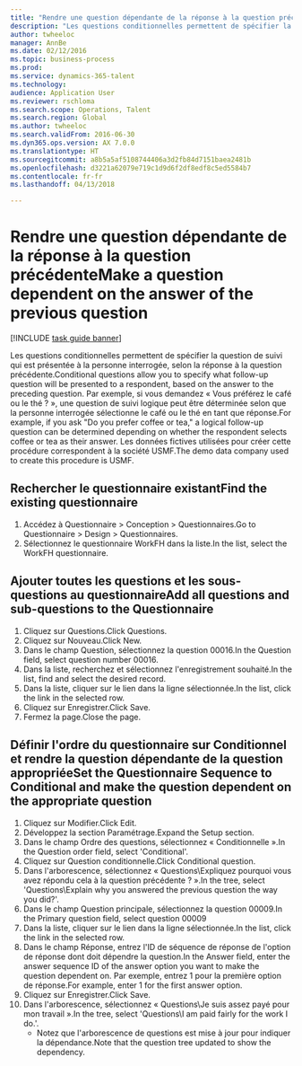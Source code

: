 ```yaml
--- 
title: "Rendre une question dépendante de la réponse à la question précédente"
description: "Les questions conditionnelles permettent de spécifier la question de suivi qui est présentée à la personne interrogée, selon la réponse à la question précédente."
author: twheeloc
manager: AnnBe
ms.date: 02/12/2016
ms.topic: business-process
ms.prod: 
ms.service: dynamics-365-talent
ms.technology: 
audience: Application User
ms.reviewer: rschloma
ms.search.scope: Operations, Talent
ms.search.region: Global
ms.author: twheeloc
ms.search.validFrom: 2016-06-30
ms.dyn365.ops.version: AX 7.0.0
ms.translationtype: HT
ms.sourcegitcommit: a8b5a5af5108744406a3d2fb84d7151baea2481b
ms.openlocfilehash: d3221a62079e719c1d9d6f2df8edf8c5ed5584b7
ms.contentlocale: fr-fr
ms.lasthandoff: 04/13/2018

---
```

# <a name="make-a-question-dependent-on-the-answer-of-the-previous-question"></a><span data-ttu-id="82dd0-103">Rendre une question dépendante de la réponse à la question précédente</span><span class="sxs-lookup"><span data-stu-id="82dd0-103">Make a question dependent on the answer of the previous question</span></span>

[!INCLUDE [task guide banner](../../includes/task-guide-banner.md)]

<span data-ttu-id="82dd0-104">Les questions conditionnelles permettent de spécifier la question de suivi qui est présentée à la personne interrogée, selon la réponse à la question précédente.</span><span class="sxs-lookup"><span data-stu-id="82dd0-104">Conditional questions allow you to specify what follow-up question will be presented to a respondent, based on the answer to the preceding question.</span></span> <span data-ttu-id="82dd0-105">Par exemple, si vous demandez « Vous préférez le café ou le thé ? », une question de suivi logique peut être déterminée selon que la personne interrogée sélectionne le café ou le thé en tant que réponse.</span><span class="sxs-lookup"><span data-stu-id="82dd0-105">For example, if you ask "Do you prefer coffee or tea," a logical follow-up question can be determined depending on whether the respondent selects coffee or tea as their answer.</span></span> <span data-ttu-id="82dd0-106">Les données fictives utilisées pour créer cette procédure correspondent à la société USMF.</span><span class="sxs-lookup"><span data-stu-id="82dd0-106">The demo data company used to create this procedure is USMF.</span></span>


## <a name="find-the-existing-questionnaire"></a><span data-ttu-id="82dd0-107">Rechercher le questionnaire existant</span><span class="sxs-lookup"><span data-stu-id="82dd0-107">Find the existing questionnaire</span></span>
1. <span data-ttu-id="82dd0-108">Accédez à Questionnaire > Conception > Questionnaires.</span><span class="sxs-lookup"><span data-stu-id="82dd0-108">Go to Questionnaire > Design > Questionnaires.</span></span>
2. <span data-ttu-id="82dd0-109">Sélectionnez le questionnaire WorkFH dans la liste.</span><span class="sxs-lookup"><span data-stu-id="82dd0-109">In the list, select the WorkFH questionnaire.</span></span>

## <a name="add-all-questions-and-sub-questions-to-the-questionnaire"></a><span data-ttu-id="82dd0-110">Ajouter toutes les questions et les sous-questions au questionnaire</span><span class="sxs-lookup"><span data-stu-id="82dd0-110">Add all questions and sub-questions to the Questionnaire</span></span>
1. <span data-ttu-id="82dd0-111">Cliquez sur Questions.</span><span class="sxs-lookup"><span data-stu-id="82dd0-111">Click Questions.</span></span>
2. <span data-ttu-id="82dd0-112">Cliquez sur Nouveau.</span><span class="sxs-lookup"><span data-stu-id="82dd0-112">Click New.</span></span>
3. <span data-ttu-id="82dd0-113">Dans le champ Question, sélectionnez la question 00016.</span><span class="sxs-lookup"><span data-stu-id="82dd0-113">In the Question field, select question number 00016.</span></span>
4. <span data-ttu-id="82dd0-114">Dans la liste, recherchez et sélectionnez l'enregistrement souhaité.</span><span class="sxs-lookup"><span data-stu-id="82dd0-114">In the list, find and select the desired record.</span></span>
5. <span data-ttu-id="82dd0-115">Dans la liste, cliquer sur le lien dans la ligne sélectionnée.</span><span class="sxs-lookup"><span data-stu-id="82dd0-115">In the list, click the link in the selected row.</span></span>
6. <span data-ttu-id="82dd0-116">Cliquez sur Enregistrer.</span><span class="sxs-lookup"><span data-stu-id="82dd0-116">Click Save.</span></span>
7. <span data-ttu-id="82dd0-117">Fermez la page.</span><span class="sxs-lookup"><span data-stu-id="82dd0-117">Close the page.</span></span>

## <a name="set-the-questionnaire-sequence-to-conditional-and-make-the-question-dependent-on-the-appropriate-question"></a><span data-ttu-id="82dd0-118">Définir l'ordre du questionnaire sur Conditionnel et rendre la question dépendante de la question appropriée</span><span class="sxs-lookup"><span data-stu-id="82dd0-118">Set the Questionnaire Sequence to Conditional and make the question dependent on the appropriate question</span></span>
1. <span data-ttu-id="82dd0-119">Cliquez sur Modifier.</span><span class="sxs-lookup"><span data-stu-id="82dd0-119">Click Edit.</span></span>
2. <span data-ttu-id="82dd0-120">Développez la section Paramétrage.</span><span class="sxs-lookup"><span data-stu-id="82dd0-120">Expand the Setup section.</span></span>
3. <span data-ttu-id="82dd0-121">Dans le champ Ordre des questions, sélectionnez « Conditionnelle ».</span><span class="sxs-lookup"><span data-stu-id="82dd0-121">In the Question order field, select 'Conditional'.</span></span>
4. <span data-ttu-id="82dd0-122">Cliquez sur Question conditionnelle.</span><span class="sxs-lookup"><span data-stu-id="82dd0-122">Click Conditional question.</span></span>
5. <span data-ttu-id="82dd0-123">Dans l'arborescence, sélectionnez « Questions\Expliquez pourquoi vous avez répondu cela à la question précédente ? ».</span><span class="sxs-lookup"><span data-stu-id="82dd0-123">In the tree, select 'Questions\Explain why you answered the previous question the way you did?'.</span></span>
6. <span data-ttu-id="82dd0-124">Dans le champ Question principale, sélectionnez la question 00009.</span><span class="sxs-lookup"><span data-stu-id="82dd0-124">In the Primary question field, select question 00009</span></span>
7. <span data-ttu-id="82dd0-125">Dans la liste, cliquer sur le lien dans la ligne sélectionnée.</span><span class="sxs-lookup"><span data-stu-id="82dd0-125">In the list, click the link in the selected row.</span></span>
8. <span data-ttu-id="82dd0-126">Dans le champ Réponse, entrez l'ID de séquence de réponse de l'option de réponse dont doit dépendre la question.</span><span class="sxs-lookup"><span data-stu-id="82dd0-126">In the Answer field, enter the answer sequence ID of the answer option you want to make the question dependent on.</span></span> <span data-ttu-id="82dd0-127">Par exemple, entrez 1 pour la première option de réponse.</span><span class="sxs-lookup"><span data-stu-id="82dd0-127">For example, enter 1 for the first answer option.</span></span>
9. <span data-ttu-id="82dd0-128">Cliquez sur Enregistrer.</span><span class="sxs-lookup"><span data-stu-id="82dd0-128">Click Save.</span></span>
10. <span data-ttu-id="82dd0-129">Dans l'arborescence, sélectionnez « Questions\Je suis assez payé pour mon travail ».</span><span class="sxs-lookup"><span data-stu-id="82dd0-129">In the tree, select 'Questions\I am paid fairly for the work I do.'.</span></span>
    * <span data-ttu-id="82dd0-130">Notez que l'arborescence de questions est mise à jour pour indiquer la dépendance.</span><span class="sxs-lookup"><span data-stu-id="82dd0-130">Note that the question tree updated to show the dependency.</span></span>  


